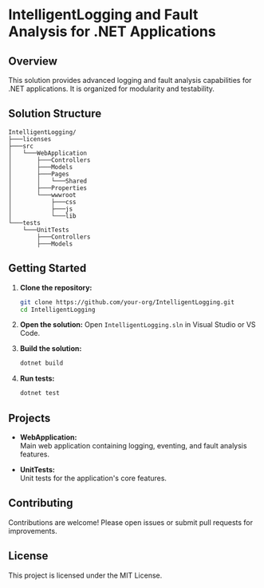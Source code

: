 # IntelligentLogging and Fault Analysis for .NET Applications

## Overview

This solution provides advanced logging and fault analysis capabilities for .NET applications. It is organized for modularity and testability.

## Solution Structure

```
IntelligentLogging/
├───licenses
├───src
│   └───WebApplication
│       ├───Controllers
│       ├───Models
│       ├───Pages
│       │   └───Shared
│       ├───Properties
│       └───wwwroot
│           ├───css
│           ├───js
│           └───lib
└───tests
    └───UnitTests
        ├───Controllers
        ├───Models
```

## Getting Started

1. **Clone the repository:**
   ```sh
   git clone https://github.com/your-org/IntelligentLogging.git
   cd IntelligentLogging
   ```

2. **Open the solution:**
   Open `IntelligentLogging.sln` in Visual Studio or VS Code.

3. **Build the solution:**
   ```sh
   dotnet build
   ```

4. **Run tests:**
   ```sh
   dotnet test
   ```

## Projects

- **WebApplication:**  
  Main web application containing logging, eventing, and fault analysis features.

- **UnitTests:**  
  Unit tests for the application's core features.

## Contributing

Contributions are welcome! Please open issues or submit pull requests for improvements.

## License

This project is licensed under the MIT License.